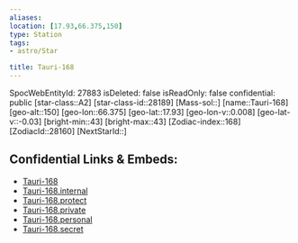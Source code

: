 ```yaml
---
aliases: 
location: [17.93,66.375,150]
type: Station
tags:
- astro/Star

title: Tauri-168
---
```

SpocWebEntityId: 27883
isDeleted: false
isReadOnly: false
confidential: public
[star-class::A2]
[star-class-id::28189]
[Mass-sol::]
[name::Tauri-168]
[geo-alt::150]
[geo-lon::66.375]
[geo-lat::17.93]
[geo-lon-v::0.008]
[geo-lat-v::-0.03]
[bright-min::43]
[bright-max::43]
[Zodiac-index::168]
[ZodiacId::28160]
[NextStarId::]



## Confidential Links & Embeds: 
- [Tauri-168](../../../_public/astro/Star/Tauri-168.md) 
- [Tauri-168.internal](../../../_internal/astro/Star/Tauri-168.internal.md) 
- [Tauri-168.protect](../../../_protect/astro/Star/Tauri-168.protect.md) 
- [Tauri-168.private](../../../_private/astro/Star/Tauri-168.private.md) 
- [Tauri-168.personal](../../../_personal/astro/Star/Tauri-168.personal.md) 
- [Tauri-168.secret](../../../_secret/astro/Star/Tauri-168.secret.md) 
